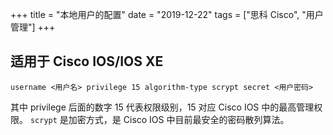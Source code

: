 +++
title = "本地用户的配置"
date = "2019-12-22"
tags = ["思科 Cisco", "用户管理"]
+++

## 适用于 Cisco IOS/IOS XE

```console
username <用户名> privilege 15 algorithm-type scrypt secret <用户密码>
```

其中 privilege 后面的数字 15 代表权限级别，15 对应 Cisco IOS 中的最高管理权限。
`scrypt` 是加密方式，是 Cisco IOS 中目前最安全的密码散列算法。
